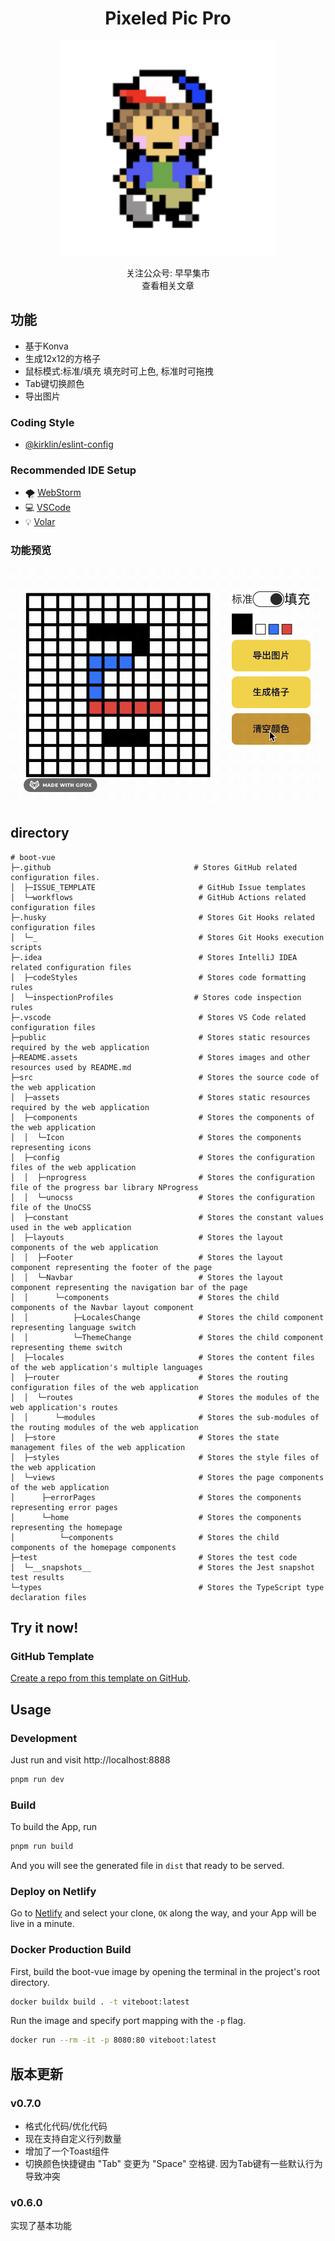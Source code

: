 <div align='center'>
<h1>Pixeled Pic Pro </h1>
<img src='README.assets/touxiang12.jpeg' alt='Boot-Vue - Opinionated Vite Starter Template' width='344'/>
</div>

<p align='center'>
关注公众号: 早早集市
<br/>
查看相关文章
</p>


## 功能
- 基于Konva
- 生成12x12的方格子
- 鼠标模式:标准/填充  填充时可上色, 标准时可拖拽
- Tab键切换颜色
- 导出图片

### Coding Style

- [@kirklin/eslint-config](https://github.com/kirklin/eslint-config)

### Recommended IDE Setup

- 🌪️ [WebStorm](https://www.jetbrains.com/webstorm/)
- 💻 [VSCode](https://code.visualstudio.com/)
- 💡 [Volar](https://marketplace.visualstudio.com/items?itemName=johnsoncodehk.volar)

### 功能预览
<img src='README.assets/yanshi.gif' alt='pixeled pic pro'/>

## directory

```
# boot-vue
├─.github                                # Stores GitHub related configuration files.
│  ├─ISSUE_TEMPLATE                       # GitHub Issue templates
│  └─workflows                            # GitHub Actions related configuration files
├─.husky                                  # Stores Git Hooks related configuration files
│  └─_                                    # Stores Git Hooks execution scripts
├─.idea                                   # Stores IntelliJ IDEA related configuration files
│  ├─codeStyles                           # Stores code formatting rules
│  └─inspectionProfiles                  # Stores code inspection rules
├─.vscode                                 # Stores VS Code related configuration files
├─public                                  # Stores static resources required by the web application
├─README.assets                           # Stores images and other resources used by README.md
├─src                                     # Stores the source code of the web application
│  ├─assets                               # Stores static resources required by the web application
│  ├─components                           # Stores the components of the web application
│  │  └─Icon                              # Stores the components representing icons
│  ├─config                               # Stores the configuration files of the web application
│  │  ├─nprogress                         # Stores the configuration file of the progress bar library NProgress
│  │  └─unocss                            # Stores the configuration file of the UnoCSS
│  ├─constant                             # Stores the constant values used in the web application
│  ├─layouts                              # Stores the layout components of the web application
│  │  ├─Footer                            # Stores the layout component representing the footer of the page
│  │  └─Navbar                            # Stores the layout component representing the navigation bar of the page
│  │      └─components                    # Stores the child components of the Navbar layout component
│  │          ├─LocalesChange             # Stores the child component representing language switch
│  │          └─ThemeChange               # Stores the child component representing theme switch
│  ├─locales                              # Stores the content files of the web application's multiple languages
│  ├─router                               # Stores the routing configuration files of the web application
│  │  └─routes                            # Stores the modules of the web application's routes
│  │      └─modules                       # Stores the sub-modules of the routing modules of the web application
│  ├─store                                # Stores the state management files of the web application
│  ├─styles                               # Stores the style files of the web application
│  └─views                                # Stores the page components of the web application
│      ├─errorPages                       # Stores the components representing error pages
│      └─home                             # Stores the components representing the homepage
│          └─components                   # Stores the child components of the homepage components
├─test                                    # Stores the test code
│  └─__snapshots__                        # Stores the Jest snapshot test results
└─types                                   # Stores the TypeScript type declaration files

```

## Try it now!

### GitHub Template

[Create a repo from this template on GitHub](https://github.com/kirklin/boot-vue/generate).

## Usage

### Development

Just run and visit http://localhost:8888

```bash
pnpm run dev
```

### Build

To build the App, run

```bash
pnpm run build
```

And you will see the generated file in `dist` that ready to be served.


### Deploy on Netlify

Go to [Netlify](https://app.netlify.com/start) and select your clone, `OK` along the way, and your App will be live in a minute.

### Docker Production Build

First, build the boot-vue image by opening the terminal in the project's root directory.

```bash
docker buildx build . -t viteboot:latest
```

Run the image and specify port mapping with the `-p` flag.

```bash
docker run --rm -it -p 8080:80 viteboot:latest
```

## 版本更新

### v0.7.0
- 格式化代码/优化代码
- 现在支持自定义行列数量
- 增加了一个Toast组件
- 切换颜色快捷键由 "Tab" 变更为 "Space" 空格键. 因为Tab键有一些默认行为导致冲突

### v0.6.0
实现了基本功能
